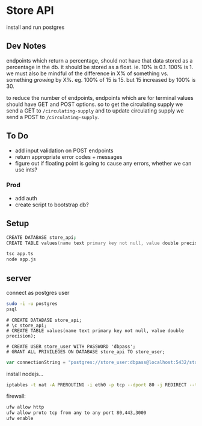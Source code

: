 # Store API

install and run postgres

## Dev Notes

endpoints which return a percentage, should not have that data stored as a percentage in the db. it should be stored as a float. ie. 10% is 0.1. 100% is 1. we must also be mindful of the difference in X% of something vs. something *growing* by X%. eg. 100% of 15 is 15. but 15 increased by 100% is 30.

to reduce the number of endpoints, endpoints which are for terminal values should have GET and POST options. so to get the circulating supply we send a GET to `/circulating-supply` and to update circulating supply we send a POST to `/circulating-supply`.

## To Do

* add input validation on POST endpoints
* return appropriate error codes + messages
* figure out if floating point is going to cause any errors, whether we can use ints?

### Prod

* add auth
* create script to bootstrap db?

## Setup

```zsh
CREATE DATABASE store_api;
CREATE TABLE values(name text primary key not null, value double precision);
```

```zsh
tsc app.ts
node app.js
```

## server

connect as postgres user

```zsh
sudo -i -u postgres
psql
```

```psql
# CREATE DATABASE store_api;
# \c store_api;
# CREATE TABLE values(name text primary key not null, value double precision);

# CREATE USER store_user WITH PASSWORD 'dbpass';
# GRANT ALL PRIVILEGES ON DATABASE store_api TO store_user;
```

```ts
var connectionString = "postgres://store_user:dbpass@localhost:5432/store_api";
```

install nodejs...

```zsh
iptables -t nat -A PREROUTING -i eth0 -p tcp --dport 80 -j REDIRECT --to-port 3000
```

firewall:

```zsh
ufw allow http
ufw allow proto tcp from any to any port 80,443,3000
ufw enable
```